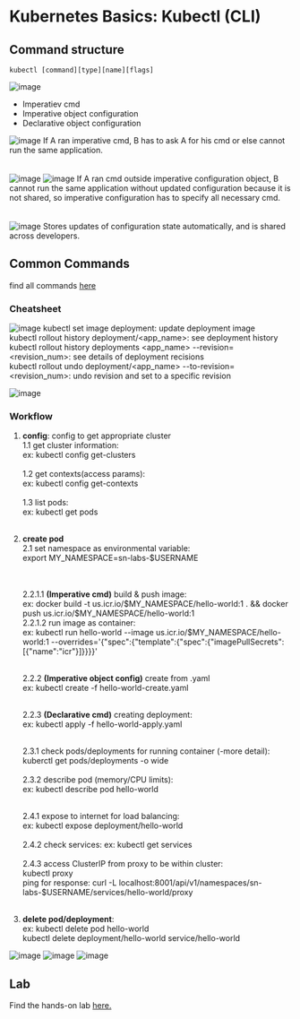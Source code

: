 # Kubernetes Basics: Kubectl (CLI)

## Command structure
```
kubectl [command][type][name][flags]
```
![image](https://github.com/PsyDak-Meng/Online_Certificates/assets/105434864/0df790fd-ea91-4643-8f3f-70a34a563841)

- Imperatiev cmd
- Imperative object configuration
- Declarative object configuration
  
![image](https://github.com/PsyDak-Meng/Online_Certificates/assets/105434864/7feef941-18a5-4965-8fd5-df92fed3a0a2)
If A ran imperative cmd, B has to ask A for his cmd or else cannot run the same application. 
<br><br><br>
![image](https://github.com/PsyDak-Meng/Online_Certificates/assets/105434864/4a8a73cd-9f72-4f35-8bab-abd14d2add97)
![image](https://github.com/PsyDak-Meng/Online_Certificates/assets/105434864/b72e8ddb-f6e0-4ce0-9eaa-f6868467ef6b)
If A ran cmd outside imperative configuration object, B cannot run the same application without updated configuration because it is not shared, so imperative configuration has to specify all necessary cmd.
<br><br><br>
![image](https://github.com/PsyDak-Meng/Online_Certificates/assets/105434864/eb0bad71-47df-433a-8b2d-eb13278c61ed)
Stores updates of configuration state automatically, and is shared across developers.



## Common Commands
find all commands [here](Kubernetes.io)<br>
### Cheatsheet
![image](https://github.com/PsyDak-Meng/Online_Certificates/assets/105434864/c56be2c7-8f8d-442b-a3b0-8fe29db64c23)
kubectl set image deployment: update deployment image <br>
kubectl rollout history deployment/<app_name>: see deployment history <br>
kubectl rollout history deployments <app_name> --revision=<revision_num>: see details of deployment recisions <br>
kubectl rollout undo deployment/<app_name> --to-revision=<revision_num>: undo revision and set to a specific revision

![image](https://github.com/PsyDak-Meng/Online_Certificates/assets/105434864/8c39533c-7e51-455a-9815-f96f3ae63a2d)

### Workflow
1. **config**: config to get appropriate cluster<br>
  1.1 get cluster information:<br>
   ex: kubectl config get-clusters<br><br>
  1.2 get contexts(access params):<br>
   ex: kubectl config get-contexts<br><br>
  1.3 list pods: <br>
  ex: kubectl get pods<br><br>
2. **create pod**<br>
   2.1 set namespace as environmental variable: <br>
   export MY_NAMESPACE=sn-labs-$USERNAME<br><br><br>
   
   2.2.1.1 **(Imperative cmd)** build & push image: <br>
   ex: docker build -t us.icr.io/$MY_NAMESPACE/hello-world:1 . && docker push us.icr.io/$MY_NAMESPACE/hello-world:1<br>
   2.2.1.2 run image as container: <br>
   ex: kubectl run hello-world --image us.icr.io/$MY_NAMESPACE/hello-world:1 --overrides='{"spec":{"template":{"spec":{"imagePullSecrets":[{"name":"icr"}]}}}}'<br><br>
   
   2.2.2 **(Imperative object config)** create from .yaml<br>
   ex: kubectl create -f hello-world-create.yaml<br><br>

   2.2.3 **(Declarative cmd)** creating deployment: <br>
   ex: kubectl apply -f hello-world-apply.yaml<br><br>
   
   
   2.3.1 check pods/deployments for running container (-more detail): <br>
   kuberctl get pods/deployments -o wide<br><br>
   2.3.2 describe pod (memory/CPU limits): <br>
   ex: kubectl describe pod hello-world<br><br>

   2.4.1 expose to internet for load balancing:<br>
   ex: kubectl expose deployment/hello-world<br><br>
   2.4.2 check services:
   ex: kubectl get services<br><br>
   2.4.3 access ClusterIP from proxy to be within cluster:<br>
   kubectl proxy<br>
   ping for response: curl -L localhost:8001/api/v1/namespaces/sn-labs-$USERNAME/services/hello-world/proxy<br><br>

3.  **delete pod/deployment**: <br>
   ex: kubectl delete pod hello-world<br>
   kubectl delete deployment/hello-world service/hello-world<br>
   
   

![image](https://github.com/PsyDak-Meng/Online_Certificates/assets/105434864/37c9b474-3efb-4c3f-a2e8-873ec8ecc342)
![image](https://github.com/PsyDak-Meng/Online_Certificates/assets/105434864/f513bac1-e33f-4704-ae80-ef4da8fe17d5)
![image](https://github.com/PsyDak-Meng/Online_Certificates/assets/105434864/f0582f06-3684-4dea-8636-301176fbbe3d)

## Lab
Find the hands-on lab [here.](https://labs.cognitiveclass.ai/v2/tools/cloud-ide-kubernetes?ulid=ulid-ef5443811ce77e02c7bb8c432d1738b1173c7d76)
